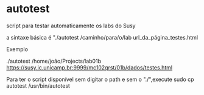 autotest
========

script para testar automaticamente os labs do Susy

a sintaxe básica é "./autotest /caminho/para/o/lab url_da_página_testes.html

Exemplo

./autotest /home/joão/Projects/lab01b https://susy.ic.unicamp.br:9999/mc102qrst/01b/dados/testes.html

Para ter o script disponível sem digitar o path e sem o "./",execute 
  sudo cp autotest /usr/bin/autotest
